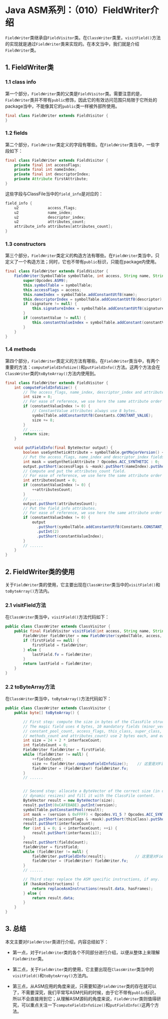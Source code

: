 # Java ASM系列：（010）FieldWriter介绍

`FieldWriter`类继承自`FieldVisitor`类。在`ClassWriter`类里，`visitField()`方法的实现就是通过`FieldWriter`类来实现的。在本文当中，我们就是介绍`FieldWriter`类。

## 1. FieldWriter类

### 1.1 class info

第一个部分，`FieldWriter`类的父类是`FieldVisitor`类。需要注意的是，`FieldWriter`类并不带有`public`修饰，因此它的有效访问范围只局限于它所处的package当中，不能像其它的`public`类一样被外部所使用。

````java
final class FieldWriter extends FieldVisitor {
}
````

### 1.2 fields

第二个部分，`FieldWriter`类定义的字段有哪些。在`FieldWriter`类当中，一些字段如下：

````java
final class FieldWriter extends FieldVisitor {
    private final int accessFlags;
    private final int nameIndex;
    private final int descriptorIndex;
    private Attribute firstAttribute;
}
````

这些字段与ClassFile当中的`field_info`是对应的：

````java
field_info {
    u2             access_flags;
    u2             name_index;
    u2             descriptor_index;
    u2             attributes_count;
    attribute_info attributes[attributes_count];
}
````

### 1.3 constructors

第三个部分，`FieldWriter`类定义的构造方法有哪些。在`FieldWriter`类当中，只定义了一个构造方法；同时，它也不带有`public`标识，只能在package内使用。

````java
final class FieldWriter extends FieldVisitor {
    FieldWriter(SymbolTable symbolTable, int access, String name, String descriptor, String signature, Object constantValue) {
        super(Opcodes.ASM9);
        this.symbolTable = symbolTable;
        this.accessFlags = access;
        this.nameIndex = symbolTable.addConstantUtf8(name);
        this.descriptorIndex = symbolTable.addConstantUtf8(descriptor);
        if (signature != null) {
            this.signatureIndex = symbolTable.addConstantUtf8(signature);
        }
        if (constantValue != null) {
            this.constantValueIndex = symbolTable.addConstant(constantValue).index;
        }
    }
}
````

### 1.4 methods

第四个部分，`FieldWriter`类定义的方法有哪些。在`FieldWriter`类当中，有两个重要的方法：`computeFieldInfoSize()`和`putFieldInfo()`方法。这两个方法会在`ClassWriter`类的`toByteArray()`方法内使用到。

````java
final class FieldWriter extends FieldVisitor {
    int computeFieldInfoSize() {
        // The access_flags, name_index, descriptor_index and attributes_count fields use 8 bytes.
        int size = 8;
        // For ease of reference, we use here the same attribute order as in Section 4.7 of the JVMS.
        if (constantValueIndex != 0) {
            // ConstantValue attributes always use 8 bytes.
            symbolTable.addConstantUtf8(Constants.CONSTANT_VALUE);
            size += 8;
        }
        // ......
        return size;
    }

    void putFieldInfo(final ByteVector output) {
        boolean useSyntheticAttribute = symbolTable.getMajorVersion() < Opcodes.V1_5;
        // Put the access_flags, name_index and descriptor_index fields.
        int mask = useSyntheticAttribute ? Opcodes.ACC_SYNTHETIC : 0;
        output.putShort(accessFlags & ~mask).putShort(nameIndex).putShort(descriptorIndex);
        // Compute and put the attributes_count field.
        // For ease of reference, we use here the same attribute order as in Section 4.7 of the JVMS.
        int attributesCount = 0;
        if (constantValueIndex != 0) {
            ++attributesCount;
        }
        // ......
        output.putShort(attributesCount);
        // Put the field_info attributes.
        // For ease of reference, we use here the same attribute order as in Section 4.7 of the JVMS.
        if (constantValueIndex != 0) {
            output
              .putShort(symbolTable.addConstantUtf8(Constants.CONSTANT_VALUE))
              .putInt(2)
              .putShort(constantValueIndex);
        }
        // ......
    }
}
````

## 2. FieldWriter类的使用

关于`FieldWriter`类的使用，它主要出现在`ClassWriter`类当中的`visitField()`和`toByteArray()`方法内。

### 2.1 visitField方法

在`ClassWriter`类当中，`visitField()`方法代码如下：

````java
public class ClassWriter extends ClassVisitor {
    public final FieldVisitor visitField(int access, String name, String descriptor, String signature, Object value) {
        FieldWriter fieldWriter = new FieldWriter(symbolTable, access, name, descriptor, signature, value);
        if (firstField == null) {
            firstField = fieldWriter;
        } else {
            lastField.fv = fieldWriter;
        }
        return lastField = fieldWriter;
    }
}
````

### 2.2 toByteArray方法

在`ClassWriter`类当中，`toByteArray()`方法代码如下：

````java
public class ClassWriter extends ClassVisitor {
    public byte[] toByteArray() {

        // First step: compute the size in bytes of the ClassFile structure.
        // The magic field uses 4 bytes, 10 mandatory fields (minor_version, major_version,
        // constant_pool_count, access_flags, this_class, super_class, interfaces_count, fields_count,
        // methods_count and attributes_count) use 2 bytes each, and each interface uses 2 bytes too.
        int size = 24 + 2 * interfaceCount;
        int fieldsCount = 0;
        FieldWriter fieldWriter = firstField;
        while (fieldWriter != null) {
            ++fieldsCount;
            size += fieldWriter.computeFieldInfoSize();    // 这里是对FieldWriter.computeFieldInfoSize()方法的调用
            fieldWriter = (FieldWriter) fieldWriter.fv;
        }
        // ......


        // Second step: allocate a ByteVector of the correct size (in order to avoid any array copy in
        // dynamic resizes) and fill it with the ClassFile content.
        ByteVector result = new ByteVector(size);
        result.putInt(0xCAFEBABE).putInt(version);
        symbolTable.putConstantPool(result);
        int mask = (version & 0xFFFF) < Opcodes.V1_5 ? Opcodes.ACC_SYNTHETIC : 0;
        result.putShort(accessFlags & ~mask).putShort(thisClass).putShort(superClass);
        result.putShort(interfaceCount);
        for (int i = 0; i < interfaceCount; ++i) {
            result.putShort(interfaces[i]);
        }
        result.putShort(fieldsCount);
        fieldWriter = firstField;
        while (fieldWriter != null) {
            fieldWriter.putFieldInfo(result);             // 这里是对FieldWriter.putFieldInfo()方法的调用
            fieldWriter = (FieldWriter) fieldWriter.fv;
        }
        // ......

        // Third step: replace the ASM specific instructions, if any.
        if (hasAsmInstructions) {
            return replaceAsmInstructions(result.data, hasFrames);
        } else {
            return result.data;
        }
    }
}
````

## 3. 总结

本文主要对`FieldWriter`类进行介绍，内容总结如下：

- 第一点，对于`FieldWriter`类的各个不同部分进行介绍，以便从整体上来理解`FieldWriter`类。
- 第二点，关于`FieldWriter`类的使用，它主要出现在`ClassWriter`类当中的`visitField()`和`toByteArray()`方法内。

- 第三点，从ASM应用的角度来说，只需要知道`FieldWriter`类的存在就可以了，不需要深究，我们平常写ASM代码的时候，由于它不带有`public`标识，所以不会直接用到它；从理解ASM源码的角度来说，`FieldWriter`类则值得研究，可以重点关注一下`computeFieldInfoSize()`和`putFieldInfo()`这两个方法。